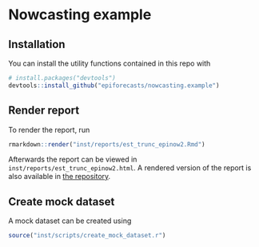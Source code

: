 
<!-- README.md is generated from README.Rmd. Please edit that file -->

# Nowcasting example

## Installation

You can install the utility functions contained in this repo with

``` r
# install.packages("devtools")
devtools::install_github("epiforecasts/nowcasting.example")
```

## Render report

To render the report, run

``` r
rmarkdown::render("inst/reports/est_trunc_epinow2.Rmd")
```

Afterwards the report can be viewed in
`inst/reports/est_trunc_epinow2.html`. A rendered version of the report
is also available in [the
repository](inst/reports/est_trunc_epinow2.md).

## Create mock dataset

A mock dataset can be created using

``` r
source("inst/scripts/create_mock_dataset.r")
```
